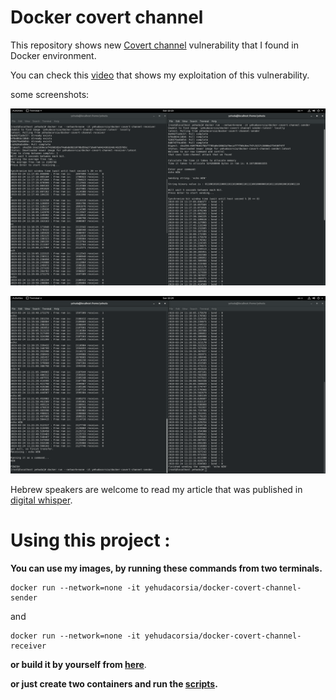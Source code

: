 

# Docker covert channel

This repository shows new [Covert channel](https://en.wikipedia.org/wiki/Covert_channel) vulnerability that I found in Docker environment.

You can check this  [video](https://youtu.be/Zh4gNfVhnl8) that shows my exploitation of this vulnerability.

some screenshots:

![Scrren shot 1](https://github.com/YehudaCorsia/Docker-Covert-channel/blob/master/docs/Screenshots/From%20Fedora/Screenshot%201.png)

![Scrren shot 2](https://github.com/YehudaCorsia/Docker-Covert-channel/blob/master/docs/Screenshots/From%20Fedora/Screenshot%202.png)

Hebrew speakers are welcome to read my article that was published in [digital whisper](https://www.digitalwhisper.co.il/files/Zines/0x69/DW105-2-CovertDocker.pdf).

# Using this project :

 
**You can use my images, by running these commands from two terminals.**

    docker run --network=none -it yehudacorsia/docker-covert-channel-sender
and 

    docker run --network=none -it yehudacorsia/docker-covert-channel-receiver 
    
**or build it by yourself from [here](https://github.com/YehudaCorsia/Docker-Covert-channel/tree/master/src/Dockerfiles)**.

**or just create two containers and run the [scripts](https://github.com/YehudaCorsia/Docker-Covert-channel/tree/master/src).**
